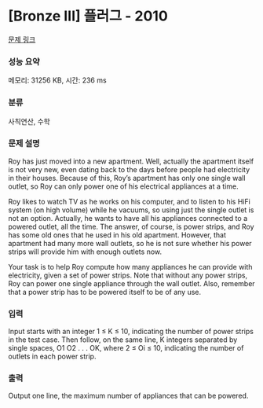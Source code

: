 # [Bronze III] 플러그 - 2010 

[문제 링크](https://www.acmicpc.net/problem/2010) 

### 성능 요약

메모리: 31256 KB, 시간: 236 ms

### 분류

사칙연산, 수학

### 문제 설명

<p>Roy has just moved into a new apartment. Well, actually the apartment itself is not very new, even dating back to the days before people had electricity in their houses. Because of this, Roy’s apartment has only one single wall outlet, so Roy can only power one of his electrical appliances at a time. </p>

<p>Roy likes to watch TV as he works on his computer, and to listen to his HiFi system (on high volume) while he vacuums, so using just the single outlet is not an option. Actually, he wants to have all his appliances connected to a powered outlet, all the time. The answer, of course, is power strips, and Roy has some old ones that he used in his old apartment. However, that apartment had many more wall outlets, so he is not sure whether his power strips will provide him with enough outlets now.</p>

<p>Your task is to help Roy compute how many appliances he can provide with electricity, given a set of power strips. Note that without any power strips, Roy can power one single appliance through the wall outlet. Also, remember that a power strip has to be powered itself to be of any use.</p>

### 입력 

 <p>Input starts with an integer 1 ≤ K ≤ 10, indicating the number of power strips in the test case. Then follow, on the same line, K integers separated by single spaces, O1 O2 . . . OK, where 2 ≤ Oi ≤ 10, indicating the number of outlets in each power strip.</p>

### 출력 

 <p>Output one line, the maximum number of appliances that can be powered.</p>

